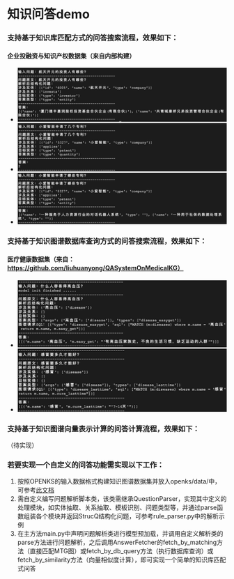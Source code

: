 # 知识问答demo

### 支持基于知识库匹配方式的问答搜索流程，效果如下：
#### 企业投融资与知识产权数据集（来自内部构建）
* ![ask_investor](../../../docs/pics/ask_investor.jpg)
* ![ask_investor](../../../docs/pics/ask_patent_num.jpg)
* ![ask_investor](../../../docs/pics/ask_patent.jpg)

### 支持基于知识图谱数据库查询方式的问答搜索流程，效果如下：
#### 医疗健康数据集（来自：https://github.com/liuhuanyong/QASystemOnMedicalKG）
* ![ask_disease](../../../docs/pics/ask_disease1.jpg)
* ![ask_disease](../../../docs/pics/ask_disease2.jpg)

### 支持基于知识图谱向量表示计算的问答计算流程，效果如下：
（待实现）

### 若要实现一个自定义的问答功能需实现以下工作：
1. 按照OPENKS的输入数据格式构建知识图谱数据集并放入openks/data/中，可参考[此文档](https://github.com/ZJU-OpenKS/OpenKS/blob/master/openks/data/README.md)
2. 需自定义编写问题解析脚本类，该类需继承QuestionParser，实现其中定义的处理模块，如实体抽取、关系抽取、模板识别、问题类型等，并通过parse函数组装各个模块并返回StrucQ结构化问题，可参考rule_parser.py中的解析示例
3. 在主方法main.py中声明问题解析类进行模型预加载，并调用自定义解析类的parse方法进行问题解析，之后调用AnswerFetcher的fetch_by_matching方法（直接匹配MTG图）或fetch_by_db_query方法（执行数据库查询）或fetch_by_similarity方法（向量相似度计算），即可实现一个简单的知识库匹配式问答